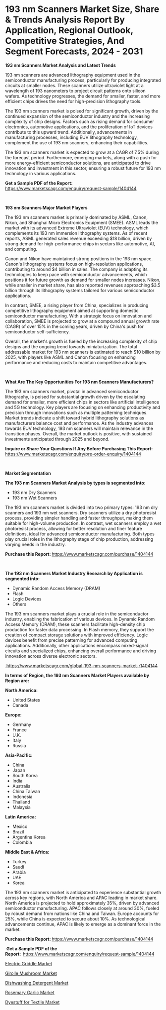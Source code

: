 <p><h1>193 nm Scanners Market Size, Share & Trends Analysis Report By Application, Regional Outlook, Competitive Strategies, And Segment Forecasts, 2024 - 2031</h1></p><p><strong>193 nm Scanners Market Analysis and Latest Trends</strong></p>
<p><p>193 nm scanners are advanced lithography equipment used in the semiconductor manufacturing process, particularly for producing integrated circuits at smaller nodes. These scanners utilize ultraviolet light at a wavelength of 193 nanometers to project circuit patterns onto silicon wafers. As technology progresses, the demand for smaller, faster, and more efficient chips drives the need for high-precision lithography tools.</p><p>The 193 nm scanners market is poised for significant growth, driven by the continued expansion of the semiconductor industry and the increasing complexity of chip designs. Factors such as rising demand for consumer electronics, automotive applications, and the proliferation of IoT devices contribute to this upward trend. Additionally, advancements in manufacturing processes, including EUV lithography technology, complement the use of 193 nm scanners, enhancing their capabilities.</p><p>The 193 nm scanners market is expected to grow at a CAGR of 7.5% during the forecast period. Furthermore, emerging markets, along with a push for more energy-efficient semiconductor solutions, are anticipated to drive innovation and investment in this sector, ensuring a robust future for 193 nm technology in various applications.</p></p>
<p><strong>Get a Sample PDF of the Report:&nbsp;</strong> <a href="https://www.marketscagr.com/enquiry/request-sample/1404144?utm_campaign=1683&utm_medium=2&utm_source=Github&utm_content=ia&utm_term=30102024&utm_id=193-nm-scanners">https://www.marketscagr.com/enquiry/request-sample/1404144</a></p>
<p>&nbsp;</p>
<p><strong>193 nm Scanners Major Market Players</strong></p>
<p><p>The 193 nm scanners market is primarily dominated by ASML, Canon, Nikon, and Shanghai Micro Electronics Equipment (SMEE). ASML leads the market with its advanced Extreme Ultraviolet (EUV) technology, which complements its 193 nm immersion lithography systems. As of recent reports, ASML generated sales revenue exceeding $18 billion, driven by strong demand for high-performance chips in sectors like automotive, AI, and computing.</p><p>Canon and Nikon have maintained strong positions in the 193 nm space. Canon's lithography systems focus on high-resolution applications, contributing to around $4 billion in sales. The company is adapting its technologies to keep pace with semiconductor advancements, which positions it for future growth as demand for smaller nodes increases. Nikon, while smaller in market share, has also reported revenues approaching $3.5 billion through its lithography systems tailored for various semiconductor applications.</p><p>In contrast, SMEE, a rising player from China, specializes in producing competitive lithography equipment aimed at supporting domestic semiconductor manufacturing. With a strategic focus on innovation and collaboration, SMEE is projected to grow at a compound annual growth rate (CAGR) of over 15% in the coming years, driven by China's push for semiconductor self-sufficiency.</p><p>Overall, the market's growth is fueled by the increasing complexity of chip designs and the ongoing trend towards miniaturization. The total addressable market for 193 nm scanners is estimated to reach $10 billion by 2025, with players like ASML and Canon focusing on enhancing performance and reducing costs to maintain competitive advantages.</p></p>
<p>&nbsp;</p>
<p><strong>What Are The Key Opportunities For 193 nm Scanners Manufacturers?</strong></p>
<p><p>The 193 nm scanners market, pivotal in advanced semiconductor lithography, is poised for substantial growth driven by the escalating demand for smaller, more efficient chips in sectors like artificial intelligence and 5G technology. Key players are focusing on enhancing productivity and precision through innovations such as multiple patterning techniques. Market trends indicate a shift toward hybrid lithography solutions as manufacturers balance cost and performance. As the industry advances towards EUV technology, 193 nm scanners will maintain relevance in the transition phases. Overall, the market outlook is positive, with sustained investments anticipated through 2025 and beyond.</p></p>
<p><strong>Inquire or Share Your Questions If Any Before Purchasing This Report:</strong> <a href="https://www.marketscagr.com/enquiry/pre-order-enquiry/1404144?utm_campaign=1683&utm_medium=2&utm_source=Github&utm_content=ia&utm_term=30102024&utm_id=193-nm-scanners">https://www.marketscagr.com/enquiry/pre-order-enquiry/1404144</a></p>
<p>&nbsp;</p>
<p><strong>Market Segmentation</strong></p>
<p><strong>The 193 nm Scanners Market Analysis by types is segmented into:</strong></p>
<p><ul><li>193 nm Dry Scanners</li><li>193 nm Wet Scanners</li></ul></p>
<p><p>The 193 nm scanners market is divided into two primary types: 193 nm dry scanners and 193 nm wet scanners. Dry scanners utilize a dry photoresist process, providing simpler handling and faster throughput, making them suitable for high-volume production. In contrast, wet scanners employ a wet photoresist process, allowing for better resolution and finer feature definitions, ideal for advanced semiconductor manufacturing. Both types play crucial roles in the lithography stage of chip production, addressing varying needs in the industry.</p></p>
<p><strong>Purchase this Report:&nbsp;</strong><a href="https://www.marketscagr.com/purchase/1404144?utm_campaign=1683&utm_medium=2&utm_source=Github&utm_content=ia&utm_term=30102024&utm_id=193-nm-scanners">https://www.marketscagr.com/purchase/1404144</a></p>
<p>&nbsp;</p>
<p><strong>The 193 nm Scanners Market Industry Research by Application is segmented into:</strong></p>
<p><ul><li>Dynamic Random Access Memory (DRAM)</li><li>Flash</li><li>Logic Devices</li><li>Others</li></ul></p>
<p><p>The 193 nm scanners market plays a crucial role in the semiconductor industry, enabling the fabrication of various devices. In Dynamic Random Access Memory (DRAM), these scanners facilitate high-density chip production for faster data processing. In Flash memory, they support the creation of compact storage solutions with improved efficiency. Logic devices benefit from precise patterning for advanced computing applications. Additionally, other applications encompass mixed-signal circuits and specialized chips, enhancing overall performance and driving innovation across diverse electronic sectors.</p></p>
<p><a href="https://www.marketscagr.com/global-193-nm-scanners-market-r1404144?utm_campaign=1683&utm_medium=2&utm_source=Github&utm_content=ia&utm_term=30102024&utm_id=193-nm-scanners">&nbsp;https://www.marketscagr.com/global-193-nm-scanners-market-r1404144</a></p>
<p><strong>In terms of Region, the 193 nm Scanners Market Players available by Region are:</strong></p>
<p>
    <p> <strong> North America: </strong>
        <ul>
            <li>United States</li>
            <li>Canada</li>
        </ul>
        </p> 
    <p> <strong> Europe: </strong>
        <ul>
            <li>Germany</li>
            <li>France</li>
            <li>U.K.</li>
            <li>Italy</li>
            <li>Russia</li>
        </ul>
        </p> 
    <p> <strong> Asia-Pacific: </strong>
        <ul>
            <li>China</li>
            <li>Japan</li>
            <li>South Korea</li>
            <li>India</li>
            <li>Australia</li>
            <li>China Taiwan</li>
            <li>Indonesia</li>
            <li>Thailand</li>
            <li>Malaysia</li>
        </ul>
        </p> 
    <p> <strong> Latin America: </strong>
        <ul>
            <li>Mexico</li>
            <li>Brazil</li>
            <li>Argentina Korea</li>
            <li>Colombia</li>
        </ul>
        </p> 
    <p> <strong> Middle East & Africa: </strong>
        <ul>
            <li>Turkey</li>
            <li>Saudi</li>
            <li>Arabia</li>
            <li>UAE</li>
            <li>Korea</li>
        </ul>
    </p>
    </p>
<p><p>The 193 nm scanners market is anticipated to experience substantial growth across key regions, with North America and APAC leading in market share. North America is projected to hold approximately 35%, driven by advanced semiconductor manufacturing. APAC follows closely at around 30%, fueled by robust demand from nations like China and Taiwan. Europe accounts for 25%, while China is expected to secure about 10%. As technological advancements continue, APAC is likely to emerge as a dominant force in the market.</p></p>
<p><strong>Purchase this Report: </strong><a href="https://www.marketscagr.com/purchase/1404144?utm_campaign=1683&utm_medium=2&utm_source=Github&utm_content=ia&utm_term=30102024&utm_id=193-nm-scanners">https://www.marketscagr.com/purchase/1404144</a></p>
<p>&nbsp;<strong>Get a Sample PDF of the Report:&nbsp;&nbsp;</strong><a href="https://www.marketscagr.com/enquiry/request-sample/1404144?utm_campaign=1683&utm_medium=2&utm_source=Github&utm_content=ia&utm_term=30102024&utm_id=193-nm-scanners">https://www.marketscagr.com/enquiry/request-sample/1404144</a></p>
<p><strong></strong></p>
<p><p><a href="https://www.linkedin.com/pulse/evolution-electric-griddle-market-key-shifts-from-2024-2031-it4rc?utm_campaign=1683&utm_medium=2&utm_source=Github&utm_content=ia&utm_term=30102024&utm_id=193-nm-scanners">Electric Griddle Market</a></p><p><a href="https://www.linkedin.com/pulse/booming-girolle-mushroom-market-sector-analysis-growth-umcxe?utm_campaign=1683&utm_medium=2&utm_source=Github&utm_content=ia&utm_term=30102024&utm_id=193-nm-scanners">Girolle Mushroom Market</a></p><p><a href="https://www.linkedin.com/pulse/dishwashing-detergent-market2024-2031-industry-bvaxe?utm_campaign=1683&utm_medium=2&utm_source=Github&utm_content=ia&utm_term=30102024&utm_id=193-nm-scanners">Dishwashing Detergent Market</a></p><p><a href="https://www.linkedin.com/pulse/rosemary-garlic-industry-insights-report-analyzing-market-tqwge?utm_campaign=1683&utm_medium=2&utm_source=Github&utm_content=ia&utm_term=30102024&utm_id=193-nm-scanners">Rosemary Garlic Market</a></p><p><a href="https://www.linkedin.com/pulse/market-dynamics-future-trends-global-dyestuff-textile-3ugmc?utm_campaign=1683&utm_medium=2&utm_source=Github&utm_content=ia&utm_term=30102024&utm_id=193-nm-scanners">Dyestuff for Textile Market</a></p></p>